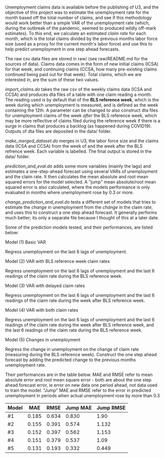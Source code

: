 Unemployment claims data is available before the publishing of U3, and the objective of this project was to estimate the unemployment rate for the month based off the total number of claims, and see if this methodology would work better than a simple VAR of the unemployment rate (which, during the outbreak of the pandemic, seemed to produced wildly off-mark estimates). To this end, we calculate an estimated *claim rate* for each month, which is the total claims divided by the previous months labor force size (used as a proxy for the current month's labor force) and use this to help predict unemployment in one step ahead forecasts.

The raw csv data files are stored in raw/ (see raw/README.md for the sources of data). Claims data comes in the form of new initial claims (ICSA) for that week, and continuing claims (CCSA, how many pre-existing claims continued being paid out for that week). Total claims, which we are interested in, are the sum of these two values.

*import_claims.do* takes the raw csv of the weekly claims data (ICSA and CCSA) and produces dta files of a table with one claim reading a month. The reading used is by default that of the **BLS reference week**, which is the week during which unemployment is measured, and is defined as the week containing the 12th. A parameter can be changed to also construct dta files for unemployment claims of the week *after* the BLS reference week, which may be more reflective of claims filed during the reference week if there is a surge in claims that produces a backlog (as happened during COVID19). Outputs of dta files are deposited in the data/ folder.

*make_merged_dataset.do* merges in U3, the labor force size and the claims data (ICSA and CCSA) from the week of and the week after the BLS refrence week. Each variable is labelled. The final output is stored in the data/ folder.

*prediction_and_eval.do* adds some more variables (mainly the lags) and estimates a one-step-ahead forecast using several VARs of unemployment and the claim rate. It then calculates the mean absolute and root mean squared errors for the model selected. A "jump" mean absolute/root mean squared error is also calculated, where the models performance is only evaluated in months where unemployment rose by 0.3 or more.

*change_prediction_and_eval.do* tests a different set of models that tries to estimate the *change* in unemployment from the *change* in the claim rate, and uses this to construct a one step ahead forecast. It generally performs much better; its only a separate file because I thought of this at a later date.

Some of the prediction models tested, and their performances, are listed below:

Model (1) Basic VAR

Regress unemployment on the last 6 lags of unemployment.

Model (2) VAR with BLS reference week claim rates

Regress unemployment on the last 6 lags of unemployment and the last 6 readings of the claim rate during the BLS reference week.

Model (3) VAR with delayed claim rates

Regress unemployment on the last 6 lags of unemployment and the last 6 readings of the claim rate during the week after BLS reference week.

Model (4) VAR with both claim rates

Regress unemployment on the last 6 lags of unemployment and the last 6 readings of the claim rate during the week after BLS reference week, and the last 6 readings of the claim rate during the BLS reference week.

Model (5) Changes in unemployment

Regress the change in unemployment on the change of claim rate (measuring during the BLS reference week). Construct the one step ahead forecast by adding the predicted change to the previous months unemployment rate.

Their performances are in the table below. MAE and RMSE refer to mean absolute error and root mean square error - both are about the one step ahead forecast error, ie error on new data one period ahead, not data used to train the model. "Jump" MAE and RMSE refer to the error in predicted unemployment in periods when actual unemployment rose by more than 0.3


| Model | MAE | RMSE | Jump MAE | Jump RMSE |
| ----- | --- | ---- | -------- | --------- |
|#1|0.185|0.634|0.830|1.90|
|#2|0.155|0.391|0.574|1.132|
|#3|0.152|0.397|0.562|1.153|
|#4|0.151|0.379|0.537|1.09|
|#5|0.131|0.193|0.332|0.449|

